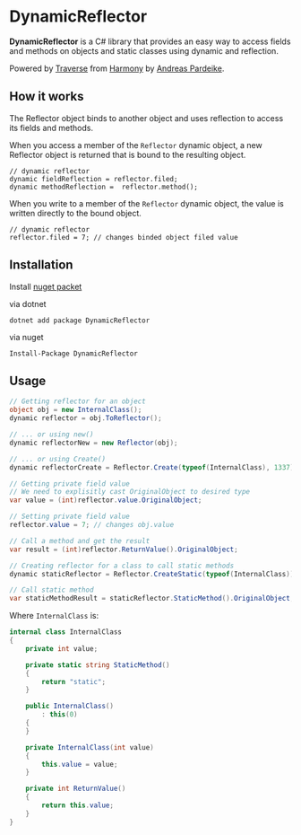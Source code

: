 # DynamicReflector

**DynamicReflector** is a C# library that provides an easy way to access fields and 
methods on objects and static classes using dynamic and reflection.

Powered by [Traverse](https://github.com/pardeike/Harmony/blob/master/Harmony/Tools/Traverse.cs) 
from [Harmony](https://github.com/pardeike/Harmony) 
by [Andreas Pardeike](https://github.com/pardeike).

## How it works
The Reflector object binds to another object and uses reflection to access its fields 
and methods.

When you access a member of the `Reflector` dynamic object, a new Reflector object is 
returned that is bound to the resulting object.

```chsarp
// dynamic reflector
dynamic fieldReflection = reflector.filed;
dynamic methodReflection =  reflector.method();
```

When you write to a member of the `Reflector` dynamic object, the value is written 
directly to the bound object.

```chsarp
// dynamic reflector
reflector.filed = 7; // changes binded object filed value
```

## Installation
Install [nuget packet](link)

via dotnet
```
dotnet add package DynamicReflector
```

via nuget
```
Install-Package DynamicReflector
```

## Usage

```csharp
// Getting reflector for an object
object obj = new InternalClass();
dynamic reflector = obj.ToReflector();

// ... or using new()
dynamic reflectorNew = new Reflector(obj);

// ... or using Create()
dynamic reflectorCreate = Reflector.Create(typeof(InternalClass), 1337);

// Getting private field value
// We need to explisitly cast OriginalObject to desired type
var value = (int)reflector.value.OriginalObject;

// Setting private field value
reflector.value = 7; // changes obj.value

// Call a method and get the result
var result = (int)reflector.ReturnValue().OriginalObject;

// Creating reflector for a class to call static methods
dynamic staticReflector = Reflector.CreateStatic(typeof(InternalClass));

// Call static method
var staticMethodResult = staticReflector.StaticMethod().OriginalObject;
```

Where `InternalClass` is:
```csharp
internal class InternalClass
{
    private int value;

    private static string StaticMethod()
    {
        return "static";
    }

    public InternalClass() 
        : this(0)
    {
    }

    private InternalClass(int value)
    {
        this.value = value;
    }

    private int ReturnValue()
    {
        return this.value;
    }
}
```